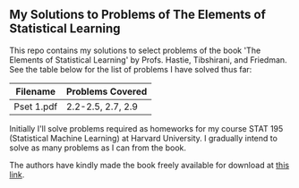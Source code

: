 ## My Solutions to Problems of The Elements of Statistical Learning
This repo contains my solutions to select problems of the book 'The Elements of Statistical Learning' by Profs. Hastie, Tibshirani, and Friedman. See the table below for the list of problems I have solved thus far:

|Filename     |Problems Covered     |
|-------------|---------------------|
|Pset 1.pdf   |2.2-2.5, 2.7, 2.9    |

Initially I'll solve problems required as homeworks for my course STAT 195 (Statistical Machine Learning) at Harvard University. I gradually intend to solve as many problems as I can from the book.

The authors have kindly made the book freely available for download at [this link](https://web.stanford.edu/~hastie/Papers/ESLII.pdf).


